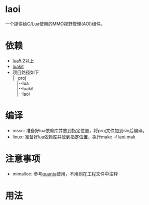 # laoi
一个提供给C/Lua使用的MMO视野管理(AOI)组件。

# 依赖
- [lua](https://github.com/xiyoo0812/lua.git)5.2以上
- [luakit](https://github.com/xiyoo0812/luakit.git)
- 项目路径如下<br>
  |--proj <br>
  &emsp;|--lua <br>
  &emsp;|--luakit <br>
  &emsp;|--laoi

# 编译
- msvc: 准备好lua依赖库并放到指定位置，将proj文件加到sln后编译。
- linux: 准备好lua依赖库并放到指定位置，执行make -f laoi.mak

# 注意事项
- mimalloc: 参考[quanta](https://github.com/xiyoo0812/quanta.git)使用，不用则在工程文件中注释

# 用法
```lua
```